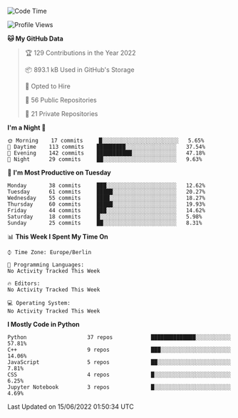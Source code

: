 <!--START_SECTION:waka-->
![Code Time](http://img.shields.io/badge/Code%20Time-0%20secs-blue)

![Profile Views](http://img.shields.io/badge/Profile%20Views-0-blue)

**🐱 My GitHub Data** 

> 🏆 129 Contributions in the Year 2022
 > 
> 📦 893.1 kB Used in GitHub's Storage 
 > 
> 💼 Opted to Hire
 > 
> 📜 56 Public Repositories 
 > 
> 🔑 21 Private Repositories  
 > 
**I'm a Night 🦉** 

```text
🌞 Morning    17 commits     █░░░░░░░░░░░░░░░░░░░░░░░░   5.65% 
🌆 Daytime    113 commits    █████████░░░░░░░░░░░░░░░░   37.54% 
🌃 Evening    142 commits    ███████████░░░░░░░░░░░░░░   47.18% 
🌙 Night      29 commits     ██░░░░░░░░░░░░░░░░░░░░░░░   9.63%

```
📅 **I'm Most Productive on Tuesday** 

```text
Monday       38 commits     ███░░░░░░░░░░░░░░░░░░░░░░   12.62% 
Tuesday      61 commits     █████░░░░░░░░░░░░░░░░░░░░   20.27% 
Wednesday    55 commits     ████░░░░░░░░░░░░░░░░░░░░░   18.27% 
Thursday     60 commits     █████░░░░░░░░░░░░░░░░░░░░   19.93% 
Friday       44 commits     ███░░░░░░░░░░░░░░░░░░░░░░   14.62% 
Saturday     18 commits     █░░░░░░░░░░░░░░░░░░░░░░░░   5.98% 
Sunday       25 commits     ██░░░░░░░░░░░░░░░░░░░░░░░   8.31%

```


📊 **This Week I Spent My Time On** 

```text
⌚︎ Time Zone: Europe/Berlin

💬 Programming Languages: 
No Activity Tracked This Week

🔥 Editors: 
No Activity Tracked This Week

💻 Operating System: 
No Activity Tracked This Week

```

**I Mostly Code in Python** 

```text
Python                   37 repos            ██████████████░░░░░░░░░░░   57.81% 
C++                      9 repos             ███░░░░░░░░░░░░░░░░░░░░░░   14.06% 
JavaScript               5 repos             ██░░░░░░░░░░░░░░░░░░░░░░░   7.81% 
CSS                      4 repos             █░░░░░░░░░░░░░░░░░░░░░░░░   6.25% 
Jupyter Notebook         3 repos             █░░░░░░░░░░░░░░░░░░░░░░░░   4.69%

```



 Last Updated on 15/06/2022 01:50:34 UTC
<!--END_SECTION:waka-->　　
